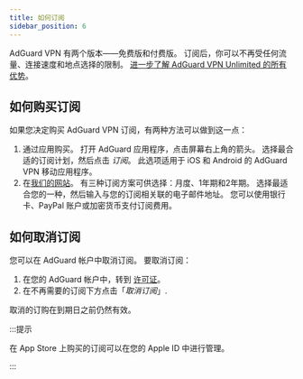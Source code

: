 ```yaml
---
title: 如何订阅
sidebar_position: 6
---
```


AdGuard VPN 有两个版本——免费版和付费版。 订阅后，你可以不再受任何流量、连接速度和地点选择的限制。 [进一步了解 AdGuard VPN Unlimited 的所有优势](/general/free-vs-unlimited)。

## 如何购买订阅

如果您决定购买 AdGuard VPN 订阅，有两种方法可以做到这一点：

1. 通过应用购买。 打开 AdGuard 应用程序，点击屏幕右上角的箭头。 选择最合适的订阅计划，然后点击 *订阅*。 此选项适用于 iOS 和 Android 的 AdGuard VPN 移动应用程序。
2. 在[我们的网站](https://adguard-vpn.com/license.html)。 有三种订阅方案可供选择：月度、1年期和2年期。 选择最适合您的一种，然后输入与您的订阅相关联的电子邮件地址。 您可以使用银行卡、PayPal 账户或加密货币支付订阅费用。

## 如何取消订阅

您可以在 AdGuard 帐户中取消订阅。 要取消订阅：

 1. 在您的 AdGuard 帐户中，转到 [许可证](https://my.adguard.com/account/licenses)。
 1. 在不再需要的订阅下方点击「*取消订阅*」.

取消的订购在到期日之前仍然有效。

:::提示

在 App Store 上购买的订阅可以在您的 Apple ID 中进行管理。

:::
